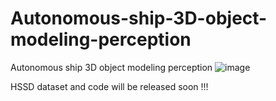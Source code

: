 # Autonomous-ship-3D-object-modeling-perception
Autonomous ship 3D object modeling perception
![image](https://github.com/kekqiu/Autonomous-ship-3D-object-modeling-perception/assets/96468688/23ce0214-f512-4757-a5dc-7d6270a2ba64)

HSSD dataset and code will be released soon !!!
